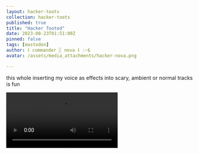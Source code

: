 ```yaml
---
layout: hacker-toots
collection: hacker-toots
published: true
title: "Hacker Tooted"
date: 2023-08-23T01:51:00Z
pinned: false
tags: [mastodon]
author: ⸸ commander ░ nova ⸸ :~$
avatar: /assets/media_attachments/hacker-nova.png

---
```


<p>this whole inserting my voice as effects into scary, ambient or normal tracks is fun</p>

![media](/assets/media_attachments/files/110/936/421/471/218/428/original/6ee690e3058c4ad7.mp4)
